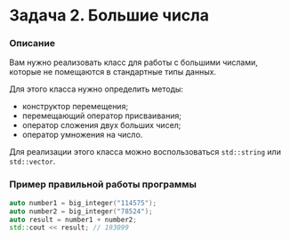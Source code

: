 # Задача 2. Большие числа 

### Описание
Вам нужно реализовать класс для работы с большими числами, которые не помещаются в стандартные типы данных.

Для этого класса нужно определить методы:
- конструктор перемещения;
- перемещающий оператор присваивания;
- оператор сложения двух больших чисел;
- оператор умножения на число.

Для реализации этого класса можно воспользоваться `std::string` или `std::vector`.

### Пример правильной работы программы
```C++
auto number1 = big_integer("114575");
auto number2 = big_integer("78524");
auto result = number1 + number2;
std::cout << result; // 193099
```
